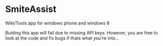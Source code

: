SmiteAssist
===========

Wiki/Tools app for windows phone and windows 8


Buiding this app will fail due to missing API keys. However, you are free to look at the code and fix bugs if thats what you're into...
